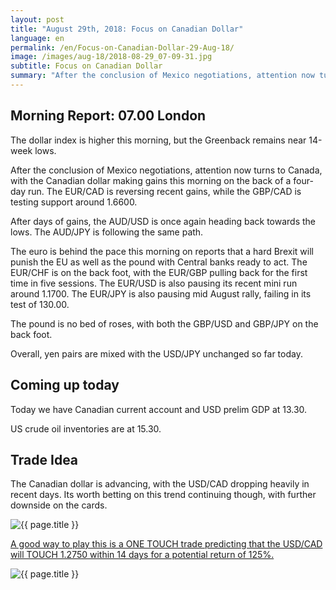 ```yaml
---
layout: post
title: "August 29th, 2018: Focus on Canadian Dollar"
language: en
permalink: /en/Focus-on-Canadian-Dollar-29-Aug-18/
image: /images/aug-18/2018-08-29_07-09-31.jpg
subtitle: Focus on Canadian Dollar
summary: "After the conclusion of Mexico negotiations, attention now turns to Canada, with the Canadian dollar making gains this morning on the back of a four-day run"
---
```

## Morning Report: 07.00 London

The dollar index is higher this morning, but the Greenback remains near 14-week lows. 

After the conclusion of Mexico negotiations, attention now turns to Canada, with the Canadian dollar making gains this morning on the back of a four-day run. The EUR/CAD is reversing recent gains, while the GBP/CAD is testing support around 1.6600. 

After days of gains, the AUD/USD is once again heading back towards the lows. The AUD/JPY is following the same path. 

The euro is behind the pace this morning on reports that a hard Brexit will punish the EU as well as the pound with Central banks ready to act. The EUR/CHF is on the back foot, with the EUR/GBP pulling back for the first time in five sessions. The EUR/USD is also pausing its recent mini run around 1.1700. The EUR/JPY is also pausing mid August rally, failing in its test of 130.00. 

The pound is no bed of roses, with both the GBP/USD and GBP/JPY on the back foot. 

Overall, yen pairs are mixed with the USD/JPY unchanged so far today. 

## Coming up today

Today we have Canadian current account and USD prelim GDP at 13.30. 

US crude oil inventories are at 15.30. 

## Trade Idea

The Canadian dollar is advancing, with the USD/CAD dropping heavily in recent days. Its worth betting on this trend continuing though, with further downside on the cards.

<img class="post-image" src="{{ site.url }}/images/aug-18/2018-08-29_07-09-31.jpg" alt="{{ page.title }}" title="{{ page.title }}">

<a href="%LINK%%?currency=GBP&market=forex&underlying=frxUSDCAD&formname=touchnotouch&duration_units=d&duration_amount=14&expiry_type=duration&amount=10&amount_type=stake&barrier=1.2750" target="_blank" rel="noopener noreferrer nofollow">A good way to play this is a ONE TOUCH trade predicting that the USD/CAD will TOUCH 1.2750 within 14 days for a potential return of 125%.</a>

<img class="post-image" src="{{ site.url }}/images/aug-18/2018-08-29_07-12-36.jpg" alt="{{ page.title }}" title="{{ page.title }}">